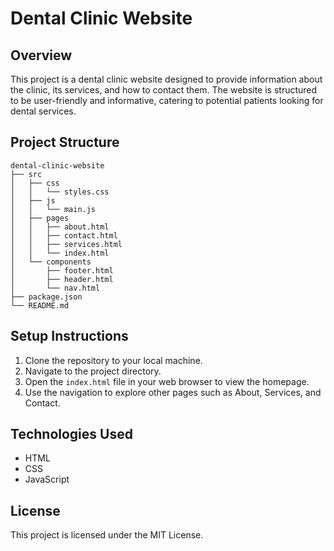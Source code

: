 # Dental Clinic Website

## Overview
This project is a dental clinic website designed to provide information about the clinic, its services, and how to contact them. The website is structured to be user-friendly and informative, catering to potential patients looking for dental services.

## Project Structure
```
dental-clinic-website
├── src
│   ├── css
│   │   └── styles.css
│   ├── js
│   │   └── main.js
│   ├── pages
│   │   ├── about.html
│   │   ├── contact.html
│   │   ├── services.html
│   │   └── index.html
│   └── components
│       ├── footer.html
│       ├── header.html
│       └── nav.html
├── package.json
└── README.md
```

## Setup Instructions
1. Clone the repository to your local machine.
2. Navigate to the project directory.
3. Open the `index.html` file in your web browser to view the homepage.
4. Use the navigation to explore other pages such as About, Services, and Contact.

## Technologies Used
- HTML
- CSS
- JavaScript

## License
This project is licensed under the MIT License.